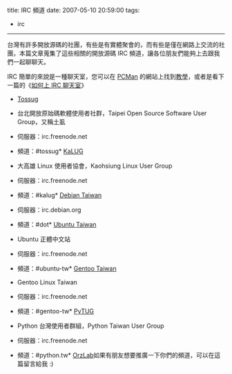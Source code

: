 title: IRC 頻道
date: 2007-05-10 20:59:00
tags: 
- irc
---

台灣有許多開放源碼的社團，有些是有實體聚會的，而有些是僅在網路上交流的社團，本篇文章蒐集了這些相關的開放源碼 IRC 頻道，讓各位朋友們能夠上去跟我們一起聊聊天。

IRC 簡單的來說是一種聊天室，您可以在 [PCMan](http://pcman.sayya.org/) 的網站上找到[教學](http://pcman.sayya.org/irc/)，或者是看下一篇的《[如何上 IRC 聊天室](http://yurinfore.blogspot.com/2007/05/irc_11.html)》

*   [Tossug](http://wiki.tossug.org/)

*   台北開放原始碼軟體使用者社群，Taipei Open Source Software User Group，又稱土虱
*   伺服器：irc.freenode.net
*   頻道：#tossug*   [KaLUG](http://kalug.linux.org.tw/)

*   大高雄 Linux 使用者協會，Kaohsiung Linux User Group
*   伺服器：irc.freenode.net
*   頻道：#kalug*   [Debian Taiwan](http://www.debian.org.tw/)

*   伺服器：irc.debian.org
*   頻道：#dot*   [Ubuntu Taiwan](http://www.ubuntu.org.tw/)

*   Ubuntu 正體中文站

*   伺服器：irc.freenode.net
*   頻道：#ubuntu-tw*   [Gentoo Taiwan](http://www.gentoo.tw/)

*   Gentoo Linux Taiwan
*   伺服器：irc.freenode.net
*   頻道：#gentoo-tw*   [PyTUG](http://wiki.python.org.tw/)

*   Python 台灣使用者群組，Python Taiwan User Group
*   伺服器：irc.freenode.net
*   頻道：#python.tw*   [OrzLab](http://orzlab.blogspot.com/)如果有朋友想要推廣一下你們的頻道，可以在這篇留言給我 :)